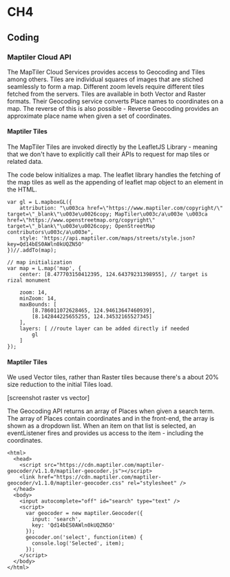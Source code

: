 # CH4

## Coding

### Maptiler Cloud API

The MapTiler Cloud Services provides access to Geocoding and Tiles among others. Tiles are individual squares of images that are stiched seamlessly to form a map. Different zoom levels require different tiles fetched from the servers. Tiles are available in both Vector and Raster formats. Their Geocoding service converts Place names to coordinates on a map. The reverse of this is also possible - Reverse Geocoding provides an approximate place name when given a set of coordinates.

#### Maptiler Tiles

The MapTiler Tiles are invoked directly by the LeafletJS Library - meaning that we don't have to explicitly call their APIs to request for map tiles or related data. 

The code below initializes a map. The leaflet library handles the fetching of the map tiles as well as the appending of leaflet map object to an element in the HTML. 

```
var gl = L.mapboxGL({
    attribution: "\u003ca href=\"https://www.maptiler.com/copyright/\" target=\"_blank\"\u003e\u0026copy; MapTiler\u003c/a\u003e \u003ca href=\"https://www.openstreetmap.org/copyright\" target=\"_blank\"\u003e\u0026copy; OpenStreetMap contributors\u003c/a\u003e",
    style: 'https://api.maptiler.com/maps/streets/style.json?key=Qd14bES0AWln0kUQZN5O'
})//.addTo(map);

// map initialization
var map = L.map('map', {
    center: [8.477703150412395, 124.64379231398955], // target is rizal monument

    zoom: 14,
    minZoom: 14,
    maxBounds: [
        [8.786011072628465, 124.94613647460939],
        [8.142844225655255, 124.34532165527345]
    ],
    layers: [ //route layer can be added directly if needed
        gl
    ]
});
```

#### Maptiler Tiles

We used Vector tiles, rather than Raster tiles because there's a about 20% size reduction to the initial Tiles load.

[screenshot raster vs vector]

The Geocoding API returns an array of Places when given a search term. The array of Places contain coordinates and in the front-end, the array is shown as a dropdown list. When an item on that list is selected, an eventListener fires and provides us access to the item - including the coordinates. 


```
<html>
  <head>
    <script src="https://cdn.maptiler.com/maptiler-geocoder/v1.1.0/maptiler-geocoder.js"></script>
    <link href="https://cdn.maptiler.com/maptiler-geocoder/v1.1.0/maptiler-geocoder.css" rel="stylesheet" />
  </head>
  <body>
    <input autocomplete="off" id="search" type="text" />
    <script>
      var geocoder = new maptiler.Geocoder({
        input: 'search',
        key: 'Qd14bES0AWln0kUQZN5O'
      });
      geocoder.on('select', function(item) {
        console.log('Selected', item);
      });
    </script>
  </body>
</html>
```